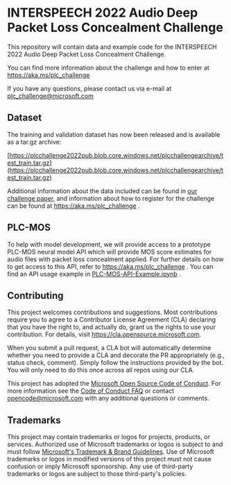 # INTERSPEECH 2022 Audio Deep Packet Loss Concealment Challenge

This repository will contain data and example code for the INTERSPEECH 2022 Audio Deep 
Packet Loss Concealment Challenge.

You can find more information about the challenge and how to enter at https://aka.ms/plc_challenge

If you have any questions, please contact us via e-mail at plc_challenge@microsoft.com

## Dataset

The training and validation dataset has now been released and is available as a tar.gz archive:

[https://plcchallenge2022pub.blob.core.windows.net/plcchallengearchive/test_train.tar.gz](https://plcchallenge2022pub.blob.core.windows.net/plcchallengearchive/test_train.tar.gz)

Additional information about the data included can be found in [our challenge paper](INTERSPEECH_2022_Deep_PLC_Challenge.pdf), and information about how to register for the challenge can be found at https://aka.ms/plc_challenge .

## PLC-MOS

To help with model development, we will provide access to a prototype PLC-MOS neural model API which will provide MOS score estimates for audio files with packet loss concealment applied.
For further details on how to get access to this API, refer to https://aka.ms/plc_challenge . You can find an API usage example in [PLC-MOS-API-Example.ipynb](PLC-MOS-API-Example.ipynb) .

## Contributing

This project welcomes contributions and suggestions.  Most contributions require you to agree to a
Contributor License Agreement (CLA) declaring that you have the right to, and actually do, grant us
the rights to use your contribution. For details, visit https://cla.opensource.microsoft.com.

When you submit a pull request, a CLA bot will automatically determine whether you need to provide
a CLA and decorate the PR appropriately (e.g., status check, comment). Simply follow the instructions
provided by the bot. You will only need to do this once across all repos using our CLA.

This project has adopted the [Microsoft Open Source Code of Conduct](https://opensource.microsoft.com/codeofconduct/).
For more information see the [Code of Conduct FAQ](https://opensource.microsoft.com/codeofconduct/faq/) or
contact [opencode@microsoft.com](mailto:opencode@microsoft.com) with any additional questions or comments.

## Trademarks

This project may contain trademarks or logos for projects, products, or services. Authorized use of Microsoft 
trademarks or logos is subject to and must follow 
[Microsoft's Trademark & Brand Guidelines](https://www.microsoft.com/en-us/legal/intellectualproperty/trademarks/usage/general).
Use of Microsoft trademarks or logos in modified versions of this project must not cause confusion or imply Microsoft sponsorship.
Any use of third-party trademarks or logos are subject to those third-party's policies.
